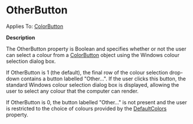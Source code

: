 




<h1 class="heading"><span class="name">OtherButton</span></h1>

Applies To: [ColorButton](../a-z/colorbutton.md)


**Description**


The OtherButton property is Boolean and specifies whether or not the user can select a colour from a [ColorButton](../a-z/colorbutton.md) object using the Windows colour selection dialog box.


If OtherButton is 1 (the default), the final row of the colour selection drop-down contains a button labelled "Other…". If the user clicks this button, the standard Windows colour selection dialog box is displayed, allowing the user to select any colour that the computer can render.


If OtherButton is 0, the button labelled "Other…" is not present and the user is restricted to the choice of colours provided by the [DefaultColors](../a-z/defaultcolors.md) property.



